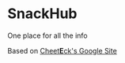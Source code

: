 # SnackHub
One place for all the info

Based on [Cheet**E**ck's Google Site](https://sites.google.com/view/snackbag-stuff)
